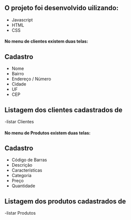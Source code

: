 


## O projeto foi desenvolvido uilizando:
- Javascript
- HTML
- CSS

#### No menu de clientes existem duas telas:
## Cadastro
- Nome
- Bairro
- Endereço / Número
- Cidade
- UF
- CEP
## Listagem dos clientes cadastrados de
-listar Clientes

#### No menu de Produtos existem duas telas:
## Cadastro
- Código de Barras
- Descrição
- Características
- Categoria
- Preço
- Quantidade
## Listagem dos produtos cadastrados de
-listar Produtos


